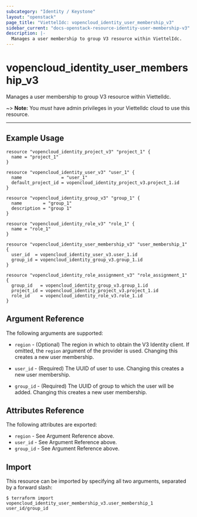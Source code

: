 ```yaml
---
subcategory: "Identity / Keystone"
layout: "openstack"
page_title: "ViettelIdc: vopencloud_identity_user_membership_v3"
sidebar_current: "docs-openstack-resource-identity-user-membership-v3"
description: |-
  Manages a user membership to group V3 resource within ViettelIdc.
---
```


# vopencloud\_identity\_user\_membership\_v3

Manages a user membership to group V3 resource within ViettelIdc.

~> **Note:** You _must_ have admin privileges in your ViettelIdc cloud to use
this resource.

---

## Example Usage

```hcl
resource "vopencloud_identity_project_v3" "project_1" {
  name = "project_1"
}

resource "vopencloud_identity_user_v3" "user_1" {
  name               = "user_1"
  default_project_id = vopencloud_identity_project_v3.project_1.id
}

resource "vopencloud_identity_group_v3" "group_1" {
  name        = "group_1"
  description = "group 1"
}

resource "vopencloud_identity_role_v3" "role_1" {
  name = "role_1"
}

resource "vopencloud_identity_user_membership_v3" "user_membership_1" {
  user_id  = vopencloud_identity_user_v3.user_1.id
  group_id = vopencloud_identity_group_v3.group_1.id
}

resource "vopencloud_identity_role_assignment_v3" "role_assignment_1" {
  group_id   = vopencloud_identity_group_v3.group_1.id
  project_id = vopencloud_identity_project_v3.project_1.id
  role_id    = vopencloud_identity_role_v3.role_1.id
}
```

## Argument Reference

The following arguments are supported:

* `region` - (Optional) The region in which to obtain the V3 Identity client.
  If omitted, the `region` argument of the provider is used.
  Changing this creates a new user membership.

* `user_id` - (Required) The UUID of user to use. Changing this creates a new user membership.

* `group_id` - (Required) The UUID of group to which the user will be added.
  Changing this creates a new user membership.

## Attributes Reference

The following attributes are exported:

* `region` - See Argument Reference above.
* `user_id` - See Argument Reference above.
* `group_id` - See Argument Reference above.

## Import

This resource can be imported by specifying all two arguments, separated
by a forward slash:

```
$ terraform import vopencloud_identity_user_membership_v3.user_membership_1 user_id/group_id
```
